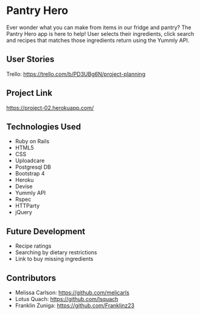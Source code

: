 # Pantry Hero
Ever wonder what you can make from items in our fridge and pantry? The Pantry Hero app is here to help! User selects their ingredients, click search and recipes that matches those ingredients return using the Yummly API.
## User Stories
Trello: https://trello.com/b/PD3UBg6N/project-planning
## Project Link
https://project-02.herokuapp.com/
## Technologies Used
  * Ruby on Rails
  * HTML5
  * CSS
  * Uploadcare
  * Postgresql DB
  * Bootstrap 4
  * Heroku
  * Devise
  * Yummly API
  * Rspec
  * HTTParty
  * jQuery

## Future Development
  * Recipe ratings
  * Searching by dietary restrictions
  * Link to buy missing ingredients
## Contributors
  * Melissa Carlson: https://github.com/melicarls
  * Lotus Quach: https://github.com/lsquach
  * Franklin Zuniga: https://github.com/Franklinz23
